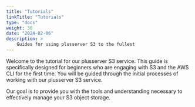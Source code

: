 ```yaml
---
title: "Tutorials"
linkTitle: "Tutorials"
type: "docs"
weight: 30
date: "2024-02-06"
description: >
    Guides for using plusserver S3 to the fullest
---
```

Welcome to the tutorial for our plusserver S3 service. This guide is specifically designed for beginners who are engaging with S3 and the AWS CLI for the first time. You will be guided through the initial processes of working with our plusserver S3 service.

Our goal is to provide you with the tools and understanding necessary to effectively manage your S3 object storage.